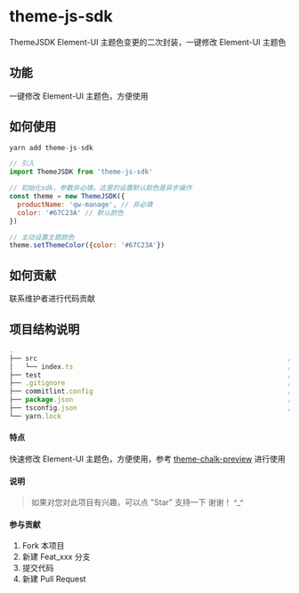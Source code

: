 # theme-js-sdk

ThemeJSDK Element-UI 主题色变更的二次封装，一键修改 Element-UI 主题色

## 功能

一键修改 Element-UI 主题色，方便使用

## 如何使用

``` js
yarn add theme-js-sdk

// 引入
import ThemeJSDK from 'theme-js-sdk'

// 初始化sdk，参数非必填。这里的设置默认颜色是异步操作
const theme = new ThemeJSDK({ 
  productName: 'qw-manage', // 非必填
  color: '#67C23A' // 默认颜色
})

// 主动设置主题颜色
theme.setThemeColor({color: '#67C23A'})

```
## 如何贡献

联系维护者进行代码贡献
## 项目结构说明
``` js
.
├── src                                                               // 源代码文件夹
│   └── index.ts                                                      // 实现代码
├── test                                                              // 测试
├── .gitignore                                                        // git 忽略文件
├── commitlint.config                                                 // commitlint 配置文件
├── package.json                                                      // npm 模块描述文件
├── tsconfig.json                                                     // TS 配置文件
└── yarn.lock   
```

#### 特点
快速修改 Element-UI 主题色，方便使用，参考 [theme-chalk-preview](https://github.com/ElementUI/theme-chalk-preview) 进行使用

#### 说明
> 如果对您对此项目有兴趣，可以点 "Star" 支持一下 谢谢！ ^_^
#### 参与贡献
1. Fork 本项目
2. 新建 Feat_xxx 分支
3. 提交代码
4. 新建 Pull Request
